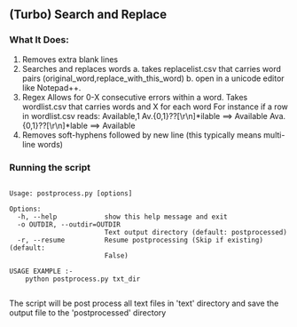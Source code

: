 ## (Turbo) Search and Replace 

### What It Does:

1. Removes extra blank lines
2. Searches and replaces words 
	a. takes replacelist.csv that carries word pairs (original_word,replace_with_this_word) 
	b. open in a unicode editor like Notepad++.
3. Regex
	Allows for 0-X consecutive errors within a word.
	Takes wordlist.csv that carries words and X for each word
	For instance if a row in wordlist.csv reads: Available,1
	Av.{0,1}\??[\r\n]*ilable ==> Available
	Ava.{0,1}\??[\r\n]*lable ==> Available
4.  Removes soft-hyphens followed by new line (this typically means multi-line words)


### Running the script 

<pre><code>
Usage: postprocess.py [options] <source text directory>

Options:
  -h, --help            show this help message and exit
  -o OUTDIR, --outdir=OUTDIR
                        Text output directory (default: postprocessed)
  -r, --resume          Resume postprocessing (Skip if existing) (default:
                        False)

USAGE EXAMPLE :-
    python postprocess.py txt_dir

</code></pre>	
The script will be post process all text files in 'text' directory and save
the output file to the 'postprocessed' directory
